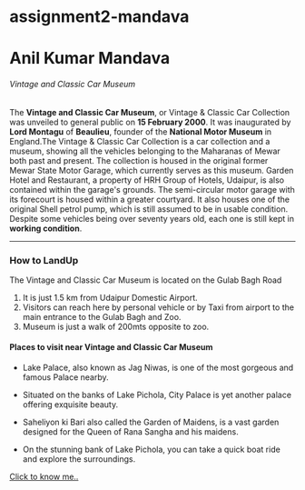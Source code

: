 # assignment2-mandava

# Anil Kumar Mandava
######  Vintage and Classic Car Museum

The **Vintage and Classic Car Museum**, or Vintage & Classic Car Collection was unveiled to general public on **15 February 2000**. It was inaugurated by **Lord Montagu** of **Beaulieu**, founder of the **National Motor Museum** in England.The Vintage & Classic Car Collection is a car collection and a museum, showing all the vehicles belonging to the Maharanas of Mewar both past and present. The collection is housed in the original former Mewar State Motor Garage, which currently serves as this museum. Garden Hotel and Restaurant, a property of HRH Group of Hotels, Udaipur, is also contained within the garage's grounds. The semi-circular motor garage with its forecourt is housed within a greater courtyard. It also houses one of the original Shell petrol pump, which is still assumed to be in usable condition. Despite some vehicles being over seventy years old, each one is still kept in **working condition**.

---
### How to LandUp

 The Vintage and Classic Car Museum is located on the Gulab Bagh Road
 1. It is just 1.5 km from Udaipur Domestic Airport.
 2. Visitors can reach here by personal vehicle or by Taxi from airport  to the main entrance to the Gulab Bagh and Zoo.
 3. Museum is just a walk of 200mts opposite to zoo. 

 #### Places to visit near Vintage and Classic Car Museum

 - Lake Palace, also known as Jag Niwas, is one of the most gorgeous and famous Palace nearby.

- Situated on the banks of Lake Pichola, City Palace is yet another palace offering exquisite beauty.

- Saheliyon ki Bari also called the Garden of Maidens, is a vast garden designed for the Queen of Rana Sangha and his maidens.

- On the stunning bank of Lake Pichola, you can take a quick boat ride and explore the surroundings.




[Click to know me..](https://github.com/AnilKumarMandava/assignment2-mandava/blob/ff61c02035bf2fc66d120c3e84faa4ed071d1ac6/AboutMe.md)
